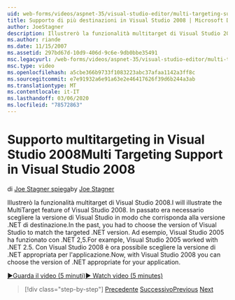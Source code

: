 ```yaml
---
uid: web-forms/videos/aspnet-35/visual-studio-editor/multi-targeting-support-in-visual-studio-2008
title: Supporto di più destinazioni in Visual Studio 2008 | Microsoft Docs
author: JoeStagner
description: Illustrerò la funzionalità multitarget di Visual Studio 2008. In passato era necessario scegliere la versione di Visual Studio in modo che corrisponda a quella di destinazione .NET...
ms.author: riande
ms.date: 11/15/2007
ms.assetid: 297bd67d-10d9-406d-9c6e-9db0bbe35491
msc.legacyurl: /web-forms/videos/aspnet-35/visual-studio-editor/multi-targeting-support-in-visual-studio-2008
msc.type: video
ms.openlocfilehash: a5cbe366b9733f1083223abc37afaa1142a3ff8c
ms.sourcegitcommit: e7e91932a6e91a63e2e46417626f39d6b244a3ab
ms.translationtype: MT
ms.contentlocale: it-IT
ms.lasthandoff: 03/06/2020
ms.locfileid: "78572863"
---
```

# <a name="multi-targeting-support-in-visual-studio-2008"></a><span data-ttu-id="6fda7-104">Supporto multitargeting in Visual Studio 2008</span><span class="sxs-lookup"><span data-stu-id="6fda7-104">Multi Targeting Support in Visual Studio 2008</span></span>

<span data-ttu-id="6fda7-105">di [Joe Stagner spiega](https://github.com/JoeStagner)</span><span class="sxs-lookup"><span data-stu-id="6fda7-105">by [Joe Stagner](https://github.com/JoeStagner)</span></span>

<span data-ttu-id="6fda7-106">Illustrerò la funzionalità multitarget di Visual Studio 2008.</span><span class="sxs-lookup"><span data-stu-id="6fda7-106">I will illustrate the MultiTarget feature of Visual Studio 2008.</span></span> <span data-ttu-id="6fda7-107">In passato era necessario scegliere la versione di Visual Studio in modo che corrisponda alla versione .NET di destinazione.</span><span class="sxs-lookup"><span data-stu-id="6fda7-107">In the past, you had to choose the version of Visual Studio to match the targeted .NET version.</span></span> <span data-ttu-id="6fda7-108">Ad esempio, Visual Studio 2005 ha funzionato con .NET 2,5.</span><span class="sxs-lookup"><span data-stu-id="6fda7-108">For example, Visual Studio 2005 worked with .NET 2.5.</span></span> <span data-ttu-id="6fda7-109">Con Visual Studio 2008 è ora possibile scegliere la versione di .NET appropriata per l'applicazione.</span><span class="sxs-lookup"><span data-stu-id="6fda7-109">Now, with Visual Studio 2008 you can choose the version of .NET appropriate for your application.</span></span>

[<span data-ttu-id="6fda7-110">&#9654;Guarda il video (5 minuti)</span><span class="sxs-lookup"><span data-stu-id="6fda7-110">&#9654; Watch video (5 minutes)</span></span>](https://channel9.msdn.com/Blogs/ASP-NET-Site-Videos/multi-targeting-support-in-visual-studio-2008)

> [!div class="step-by-step"]
> <span data-ttu-id="6fda7-111">[Precedente](javascript-debugging-in-visual-studio-2008.md)
> [Successivo](intellisense-for-jscript-and-aspnet-ajax.md)</span><span class="sxs-lookup"><span data-stu-id="6fda7-111">[Previous](javascript-debugging-in-visual-studio-2008.md)
[Next](intellisense-for-jscript-and-aspnet-ajax.md)</span></span>
